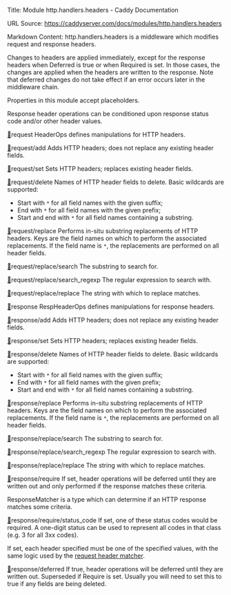 Title: Module http.handlers.headers - Caddy Documentation

URL Source: https://caddyserver.com/docs/modules/http.handlers.headers

Markdown Content:
http.handlers.headers is a middleware which modifies request and response headers.

Changes to headers are applied immediately, except for the response headers when Deferred is true or when Required is set. In those cases, the changes are applied when the headers are written to the response. Note that deferred changes do not take effect if an error occurs later in the middleware chain.

Properties in this module accept placeholders.

Response header operations can be conditioned upon response status code and/or other header values.

[🔗](https://caddyserver.com/docs/modules/http.handlers.headers#request)request
HeaderOps defines manipulations for HTTP headers.

[🔗](https://caddyserver.com/docs/modules/http.handlers.headers#request/add)request/add
Adds HTTP headers; does not replace any existing header fields.

[🔗](https://caddyserver.com/docs/modules/http.handlers.headers#request/set)request/set
Sets HTTP headers; replaces existing header fields.

[🔗](https://caddyserver.com/docs/modules/http.handlers.headers#request/delete)request/delete
Names of HTTP header fields to delete. Basic wildcards are supported:

*   Start with `*` for all field names with the given suffix;
*   End with `*` for all field names with the given prefix;
*   Start and end with `*` for all field names containing a substring.

[🔗](https://caddyserver.com/docs/modules/http.handlers.headers#request/replace)request/replace
Performs in-situ substring replacements of HTTP headers. Keys are the field names on which to perform the associated replacements. If the field name is `*`, the replacements are performed on all header fields.

[🔗](https://caddyserver.com/docs/modules/http.handlers.headers#request/replace/search)request/replace/search
The substring to search for.

[🔗](https://caddyserver.com/docs/modules/http.handlers.headers#request/replace/search_regexp)request/replace/search_regexp
The regular expression to search with.

[🔗](https://caddyserver.com/docs/modules/http.handlers.headers#request/replace/replace)request/replace/replace
The string with which to replace matches.

[🔗](https://caddyserver.com/docs/modules/http.handlers.headers#response)response
RespHeaderOps defines manipulations for response headers.

[🔗](https://caddyserver.com/docs/modules/http.handlers.headers#response/add)response/add
Adds HTTP headers; does not replace any existing header fields.

[🔗](https://caddyserver.com/docs/modules/http.handlers.headers#response/set)response/set
Sets HTTP headers; replaces existing header fields.

[🔗](https://caddyserver.com/docs/modules/http.handlers.headers#response/delete)response/delete
Names of HTTP header fields to delete. Basic wildcards are supported:

*   Start with `*` for all field names with the given suffix;
*   End with `*` for all field names with the given prefix;
*   Start and end with `*` for all field names containing a substring.

[🔗](https://caddyserver.com/docs/modules/http.handlers.headers#response/replace)response/replace
Performs in-situ substring replacements of HTTP headers. Keys are the field names on which to perform the associated replacements. If the field name is `*`, the replacements are performed on all header fields.

[🔗](https://caddyserver.com/docs/modules/http.handlers.headers#response/replace/search)response/replace/search
The substring to search for.

[🔗](https://caddyserver.com/docs/modules/http.handlers.headers#response/replace/search_regexp)response/replace/search_regexp
The regular expression to search with.

[🔗](https://caddyserver.com/docs/modules/http.handlers.headers#response/replace/replace)response/replace/replace
The string with which to replace matches.

[🔗](https://caddyserver.com/docs/modules/http.handlers.headers#response/require)response/require
If set, header operations will be deferred until they are written out and only performed if the response matches these criteria.

ResponseMatcher is a type which can determine if an HTTP response matches some criteria.

[🔗](https://caddyserver.com/docs/modules/http.handlers.headers#response/require/status_code)response/require/status_code
If set, one of these status codes would be required. A one-digit status can be used to represent all codes in that class (e.g. 3 for all 3xx codes).

If set, each header specified must be one of the specified values, with the same logic used by the [request header matcher](https://caddyserver.com/docs/json/apps/http/servers/routes/match/header/).

[🔗](https://caddyserver.com/docs/modules/http.handlers.headers#response/deferred)response/deferred
If true, header operations will be deferred until they are written out. Superseded if Require is set. Usually you will need to set this to true if any fields are being deleted.
